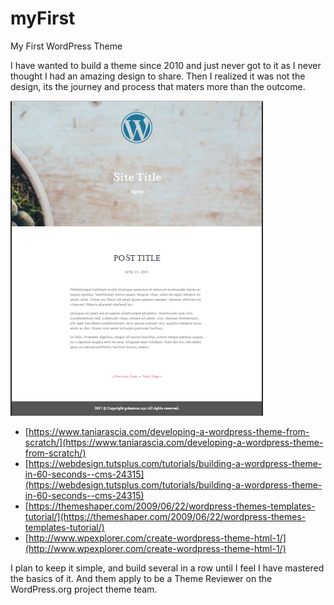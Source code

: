 # myFirst
My First WordPress Theme

I have wanted to build a theme since 2010 and just never got to it as I never thought I had an amazing design to share. Then I realized it was not the design, its the journey and process that maters more than the outcome. 

![](https://github.com/gokemon/myFirst/blob/master/images/site-image.png)

- [https://www.taniarascia.com/developing-a-wordpress-theme-from-scratch/](https://www.taniarascia.com/developing-a-wordpress-theme-from-scratch/)
- [https://webdesign.tutsplus.com/tutorials/building-a-wordpress-theme-in-60-seconds--cms-24315](https://webdesign.tutsplus.com/tutorials/building-a-wordpress-theme-in-60-seconds--cms-24315)
- [https://themeshaper.com/2009/06/22/wordpress-themes-templates-tutorial/](https://themeshaper.com/2009/06/22/wordpress-themes-templates-tutorial/)
- [http://www.wpexplorer.com/create-wordpress-theme-html-1/](http://www.wpexplorer.com/create-wordpress-theme-html-1/)

I plan to keep it simple, and build several in a row until I feel I have mastered the basics of it. And them apply to be a Theme Reviewer on the WordPress.org project theme team. 
